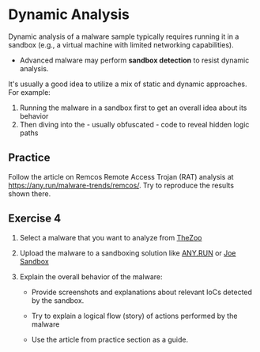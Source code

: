 # Dynamic Analysis

Dynamic analysis of a malware sample typically requires running it in a sandbox (e.g., a virtual machine with limited networking capabilities).

- Advanced malware may perform **sandbox detection** to resist dynamic analysis.

It's usually a good idea to utilize a mix of static and dynamic approaches. For example:

1. Running the malware in a sandbox first to get an overall idea about its behavior
1. Then diving into the - usually obfuscated - code to reveal hidden logic paths

## Practice

Follow the article on Remcos Remote Access Trojan (RAT) analysis at <https://any.run/malware-trends/remcos/>. Try to reproduce the results shown there.

## Exercise 4

1. Select a malware that you want to analyze from [TheZoo](https://https//github.com/ytisf/theZoo)

2. Upload the malware to a sandboxing solution like [ANY.RUN](https://any.run) or [Joe Sandbox](https://www.joesandbox.com/)

3. Explain the overall behavior of the malware:

   - Provide screenshots and explanations about relevant IoCs detected by the sandbox.

   - Try to explain a logical flow (story) of actions performed by the malware

   - Use the article from practice section as a guide.
